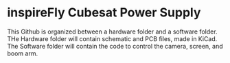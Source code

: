 # inspireFly Cubesat Power Supply

This Github is organized between a hardware folder and a software folder. THe Hardware folder will contain schematic and PCB files, made in KiCad. The Software folder will contain the code to control the camera, screen, and boom arm. 
